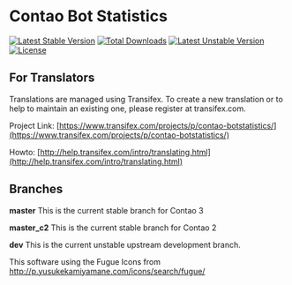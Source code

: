 Contao Bot Statistics
=====================
[![Latest Stable Version](https://poser.pugx.org/bugbuster/botstatistics/v/stable.svg)](https://packagist.org/packages/bugbuster/botstatistics) [![Total Downloads](https://poser.pugx.org/bugbuster/botstatistics/downloads.svg)](https://packagist.org/packages/bugbuster/botstatistics) [![Latest Unstable Version](https://poser.pugx.org/bugbuster/botstatistics/v/unstable.svg)](https://packagist.org/packages/bugbuster/botstatistics) [![License](https://poser.pugx.org/bugbuster/botstatistics/license.svg)](https://packagist.org/packages/bugbuster/botstatistics)

## For Translators
Translations are managed using Transifex. To create a new translation or to help to maintain an existing one, please register at transifex.com.

Project Link: [https://www.transifex.com/projects/p/contao-botstatistics/](https://www.transifex.com/projects/p/contao-botstatistics/)

Howto: [http://help.transifex.com/intro/translating.html](http://help.transifex.com/intro/translating.html)

## Branches

**master** This is the current stable branch for Contao 3

**master_c2** This is the current stable branch for Contao 2

**dev** This is the current unstable upstream development branch.


This software using the Fugue Icons from http://p.yusukekamiyamane.com/icons/search/fugue/
